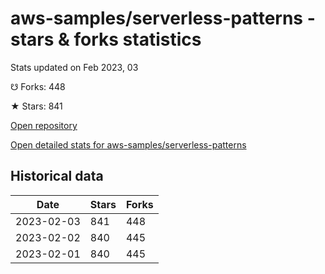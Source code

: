 # aws-samples/serverless-patterns - stars & forks statistics

Stats updated on Feb 2023, 03

☋ Forks: 448

★ Stars: 841

[Open repository](https://github.com/aws-samples/serverless-patterns)

[Open detailed stats for aws-samples/serverless-patterns](https://reviewgithub.com/rep/aws-samples/serverless-patterns)

## Historical data
| Date | Stars | Forks |
|------|-------|-------|
| 2023-02-03 | 841 | 448 | 
| 2023-02-02 | 840 | 445 | 
| 2023-02-01 | 840 | 445 | 

